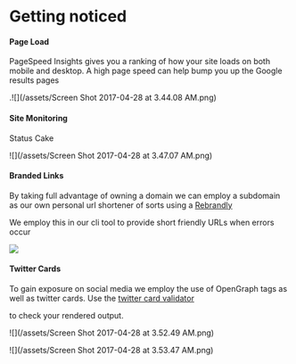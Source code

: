 # Getting noticed

#### Page Load

PageSpeed Insights gives you a ranking of how your site loads on both mobile and desktop. A high page speed can help bump you up the Google results pages

.![](/assets/Screen Shot 2017-04-28 at 3.44.08 AM.png)

#### Site Monitoring

Status Cake

![](/assets/Screen Shot 2017-04-28 at 3.47.07 AM.png)

#### Branded Links

By taking full advantage of owning a domain we can employ a subdomain as our own personal url shortener of sorts using a [Rebrandly](https://www.rebrandly.com)

We employ this in our cli tool to provide short friendly URLs when errors occur

![](https://lh5.googleusercontent.com/ozEnco5Pza8Ju06dnxdwmRcnFTmY5lqZR11zecYWVQL6aklrLn7T05w0kXrvKQh9T1mrdru-hVat3kC1euh0dV2kqprRQuZbEY9sh2dtLmBaYMM4OihFBOJEFcVg3y3R9zYa2W5TI8M)

#### Twitter Cards

To gain exposure on social media we employ the use of OpenGraph tags as well as twitter cards. Use the [twitter card validator](https://cards-dev.twitter.com/validator)

to check your rendered output.



![](/assets/Screen Shot 2017-04-28 at 3.52.49 AM.png)



![](/assets/Screen Shot 2017-04-28 at 3.53.47 AM.png)





